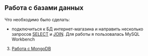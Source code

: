 ## Работа с базами данных
Что необходимо было сделать:
- подключиться к БД интернет-магазина и направить несколько запросов [SELECT](https://docs.google.com/spreadsheets/d/12oQOANIiheIwuNhD4HPG45qPeQHbm-HqSY82C8HR34s/edit?usp=sharing) и [JOIN](https://docs.google.com/spreadsheets/d/1ncdJRI1NVVxMTerJCKYbji2rf0ll2vOXHVh0RBFY8UE/edit?usp=sharing). Для работы я пользовалась MySQL Workbench


3. [Работа с MongoDB](https://docs.google.com/spreadsheets/d/1w7DKY13pafoRWpiWymd8W2iisY6F8DPESa_gNRhDjUA/edit?usp=sharing)
